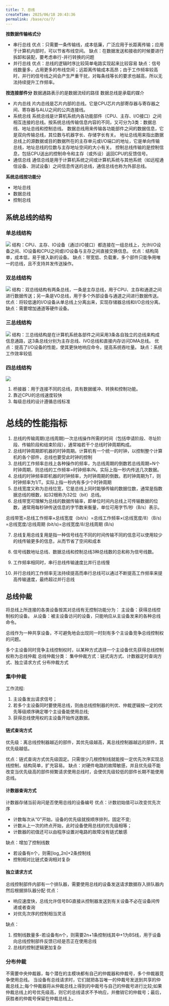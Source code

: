 ```yaml
---
title: 7、总线
createTime: 2025/06/18 20:43:36
permalink: /base/co/7/
---
```

**按数据传输格式分**
- 串行总线
优点：只需要一条传输线，成本低廉，广泛应用于长距离传输；应用于计算机内部时，可以节省布线空间。
缺点：在数据发送和接收的时候要进行拆卸和装配，要考虑串行-并行转换的问题
- 并行总线
优点：总线的逻辑时序比较简单电路实现起来比较容易
缺点：信号线数量多，占用更多的布线空间；远距离传输成本高昂；由于工作频率较高时，并行的信号线之间会产生严重干扰，对每条线等长的要求也越高，所以无法持续提升工作频率。

**按连接部件分**
数据通路表示的是数据流经的路径
数据总线是承载的媒介

- 片内总线
片内总线是芯片内部的总线。它是CPU芯片内部寄存器与寄存器之间、寄存器与ALU之间的公共连接线。
- 系统总线
系统总线是计算机系统内各功能部件（CPU、主存、I/O接口）之间相互连接的总线。按系统总线传输信息内容的不同，又可分为3类：数据总线、地址总线和控制总线。
数据总线用来传输各功能部件之间的数据信息，它是双向传输总线，其位数与机器字长、存储字长有关。
地址总线用来指出数据总线上的源数据或目的数据所在的主存单元或I/O端口的地址，它是单向传输总线，地址总线的位数与主存地址空间的大小有关。
控制总线传输的是控制信息，包括CPU送出的控制命令和主存（或外设）返回CPU的反馈信号。
- 通信总线
通信总线是用于计算机系统之间或计算机系统与其他系统（如远程通信设备、测试设备）之间信息传送的总线，通信总线也称为外部总线。

**系统总线按功能分**
- 地址总线
- 数据总线
- 控制总线

## 系统总线的结构
### 单总线结构
![](attachments/Pasted%20image%2020250711221919.png)
结构：CPU、主存、IO设备（通过I/O接口）都连接在一组总线上，允许I/O设备之间、IO设备和CPU之间或I/O设备与主存之间直接交换信息。
优点：结构简单，成本低，易于接入新的设备。
缺点：带宽低、负载重，多个部件只能争用唯一的总线，且不支持并发传送操作。

### 双总线结构
![](attachments/Pasted%20image%2020250711221930.png)
结构：双总线结构有两条总线，一条是主存总线，用于CPU、主存和通道之间进行数据传送；另一条是VO总线，用于多个外部设备与通道之间进行数据传送。
优点：将较低速的I/O设备从单总线上分离出来，实现存储器总线和I/O总线分离。
缺点：需要增加通道等硬件设备。

### 三总线结构
![](attachments/Pasted%20image%2020250711221944.png)
结构：三总线结构是在计算机系统各部件之间采用3条各自独立的总线来构成信息通路，这3条总线分别为主存总线、IVO总线和直接内存访问DMA总线。
优点：提高了I/O设备的性能，使其更快地响应命令，提高系统吞吐量。
缺点：系统工作效率较低

### 四总线结构
![](attachments/Pasted%20image%2020250711221952.png)
1. 桥接器：用于连接不同的总线，具有数据缓冲、转换和控制功能。
2. 靠近CPU的总线速度较快
3. 每级总线的设计遵循总线标准

# 总线的性能指标
1. 总线的传输周期(总线周期)一次总线操作所需的时间（包括申请阶段、寻址阶段、传输阶段和结束阶段），通常袖若干个总线时钟周期构成。
2. 总线时钟周期即机器的时钟周期。计算机有一个统一的时钟，以控制整个计算机的各个部件，总线也要受此时钟的控制
3. 总线的工作频率总线上各种操作的频率，为总线周期的倒数若总线周期=N个时钟周期，则总线的工作频率=时钟频率/N。实际上指一秒内传送几次数据。
4. 总线的时钟频率即机器的时钟频率，为时钟周期的倒数。若时钟周期为T，则时钟频率为1/T。实际上指一秒内有多少个时钟周期
5. 总线宽度又称为总线位宽，它是总线上同时能够传输的数据位数，通常是指数据总线的根数，如32根称为32位（bit）总线。
6. 总线带宽可理解为总线的数据传输率，即单位时间内总线上可传输数据的位数，通常用每秒钟传送信息的字节数来衡量，单位可用字节/秒（B/s）表示。

总线带宽=总线工作频率×总线宽度（bit/s）=总线工作频率×(总线宽度/8）（B/s)
=总线宽度/总线周期 (bit/s)=总线宽度/8/总线周期 (B/s)

7. 总线复用总线复用是指一种信号线在不同的时间传输不同的信息可以使用较少的线传输更多的信息，从而节省了空间和成本
8. 信号线数地址总线、数据总线和控制总线3种总线数的总和称为信号线数。

1. 工作频率相同时，串行总线传输速度比并行总线慢
2. 并行总线的工作频率无法持续提高而串行总线可以通过不断提高工作频率来提高传输速度，最终超过并行总线

## 总线仲裁
将总线上所连接的各类设备按其对总线有无控制功能分为：
主设备：获得总线控制权的设备。
从设备：被主设备访问的设备，只能响应从主设备发来的各种总线命令。

总线作为一种共享设备，不可避免地会出现同一时刻有多个主设备竞争总线控制权的问题。

多个主设备同时竞争主线控制权时，以某种方式选择一个主设备优先获得总线控制权称为总线仲裁
总线仲裁分类：
集中仲裁方式：链式询方式、计数器定时查询方式、独立请求方式
分布仲裁方式

### 集中仲裁
工作流程:
1. 主设备发出请求信号；
2. 若多个主设备同时要使用总线，则由总线控制器的判优、仲裁逻辑按一定的优先等级顺序确定哪个主设备能使用总线;
3. 获得总线使用权的主设备开始传送数据。
#### 链式查询方式
优先级：离总线控制器越近的部件，其优先级越高，离总线控制器越远的部件，其优先级越低。

优点：链式查询方式优先级固定。只需很少几根控制线就能按一定优先次序实现总线控制，结构简单，扩充容易。
缺点：对硬件电路的故障敏感，并且优先级不能改变当优先级高的部件频繁请求使用总线时，会使优先级较低的部件长期不能使用总线。

#### 计数器查询方式
计数器存储当前询问是否使用总线的设备编号
优点：计数初始值可以改变优先次序
- 计数每次从“0"开始，设备的优先级就按顺序排列，固定不变;
- 计数从上一次的终点开始，此时设备使用总线的优先级相等；
- 计数器的初值还可以由程序设置对电路的故障没有链式敏感

缺点：增加了控制线数
- 若设备有n个，则需[log_2n]+2条控制线
- 控制相对比链式查询相对复杂

#### 独立请求方式
总线控制部件内部有一个排队器，需要使用总线的设备发送请求数据存入排队器内然后根据排队器分配
优点：
- 响应速度快，总线允许信号BG直接从控制器发送到有关设备不必在设备间传递或者查询
- 对优先次序的控制相当灵活

缺点：
1. 控制线数量多-若设备有n个，则需要2n+1条控制线其中+1为BS线，用于设备向总线控制部件反馈已经是否正在使用总线
2. 总线的控制逻辑更加复杂

### 分布仲裁
不需要中央仲裁器，每个潜在的主模块都有自己的仲裁器和仲裁号，多个仲裁器竞争使用总线。
当设备有总线请求时，它们就把各旨唯一的仲裁号发送到共享的仲裁总线上;每个仲裁器将从仲裁总线上得到的中裁号与自己的仲裁号进行比较;如果仲裁总线上的号优先级高，则它的总线请求不予响应，并撤销它的仲裁号；最后，获胜者的仲裁号保留在仲裁总线上。